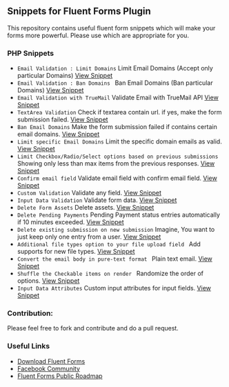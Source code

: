 ## Snippets for Fluent Forms Plugin
This repository contains useful fluent form snippets which will make your forms more powerful.
Please use which are appropriate for you.


### PHP Snippets

- `Email Validation : Limit Domains` Limit Email Domains (Accept only particular Domains) [View Snippet](https://github.com/WPManageNinja/fluentform-snippets/blob/master/php-snippets/Limit-Email-Domains)
- `Email Validation : Ban Domains ` Ban Email Domains (Ban particular Domains) [View Snippet](https://github.com/WPManageNinja/fluentform-snippets/blob/master/php-snippets/ban-email-domains.php)
- `Email Validation with TrueMail` Validate Email with TrueMail API [View Snippet](https://github.com/WPManageNinja/fluentform-snippets/blob/master/php-snippets/email-varification-with-truemail.php)
- `TextArea Validation` Check if textarea contain url. if yes, make the form submission failed. [View Snippet](https://github.com/WPManageNinja/fluentform-snippets/blob/master/php-snippets/custom-validation-example.php)
- `Ban Email Domains` Make the form submission failed if contains certain email domains. [View Snippet](https://github.com/WPManageNinja/fluentform-snippets/blob/master/php-snippets/ban-email-domains.php)
- `Limit specific Email Domains` Limit the specific domain emails as valid. [View Snippet](https://github.com/WPManageNinja/fluentform-snippets/blob/master/php-snippets/limit-email-domains.php)
- `Limit Checkbox/Radio/Select options based on previous submissions` Showing only less than max items from the previous responses. [View Snippet](https://github.com/WPManageNinja/fluentform-snippets/blob/master/php-snippets/checkable-option-restriction.php)
- `Confirm email field` Validate email field with confirm email field. [View Snippet](https://github.com/WPManageNinja/fluentform-snippets/blob/master/php-snippets/confirm_email_validation.php)
- `Custom Validation` Validate any field. [View Snippet](https://github.com/WPManageNinja/fluentform-snippets/blob/master/php-snippets/any-input-custom-validation.php)
- `Input Data Validation` Validate form data. [View Snippet](https://github.com/WPManageNinja/fluentform-snippets/blob/master/php-snippets/data-validation-example.php)
- `Delete Form Assets` Delete assets. [View Snippet](https://github.com/WPManageNinja/fluentform-snippets/blob/master/php-snippets/delete-form-assets.php)
- `Delete Pending Payments` Pending Payment status entries automatically if 10 minutes exceeded. [View Snippet](https://github.com/WPManageNinja/fluentform-snippets/blob/master/php-snippets/delete-pending-payments.php)
- `Delete existing submission on new submission` Imagine, You want to just keep only one entry from a user. [View Snippet](https://github.com/WPManageNinja/fluentform-snippets/blob/master/php-snippets/delete-previous-user-entry.php)
- `Additional file types option to your file upload field ` Add supports for new file types. [View Snippet](https://github.com/WPManageNinja/fluentform-snippets/blob/master/php-snippets/photoshop-illustrator-file-support.php)
- `Convert the email body in pure-text format ` Plain text email. [View Snippet](https://github.com/WPManageNinja/fluentform-snippets/blob/master/php-snippets/plain-text-email.php)
- `Shuffle the Checkable items on render ` Randomize the order of options. [View Snippet](https://github.com/WPManageNinja/fluentform-snippets/blob/master/php-snippets/shuffle-checkable-items.php)
- `Input Data Attributes` Custom input attributes for input fields. [View Snippet](https://github.com/fluentform/fluentform-snippets/blob/49e4c5cb87333c1e9586c3b0823011b52f58a300/php-snippets/custom-input-attributes.php)


### Contribution:
Please feel free to fork and contribute and do a pull request.

### Useful Links

- [Download Fluent Forms](https://wordpress.org/plugins/fluentform)
- [Facebook Community](https://www.facebook.com/groups/fluentforms/)
- [Fluent Forms Public Roadmap](https://trello.com/b/FaDlAD9B/public-roadmap-wp-fluent-forms)
